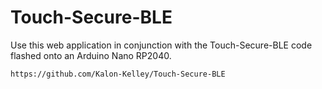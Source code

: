 # Touch-Secure-BLE

Use this web application in conjunction with the Touch-Secure-BLE code flashed onto an Arduino Nano RP2040.
```
https://github.com/Kalon-Kelley/Touch-Secure-BLE
```
